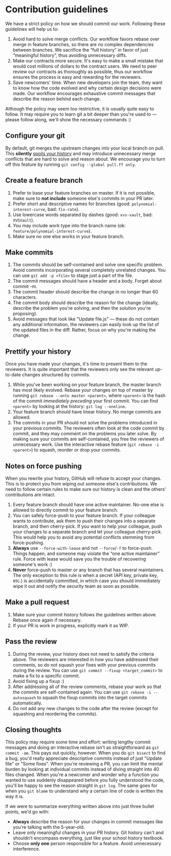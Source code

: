 # Contribution guidelines

We have a strict policy on how we should commit our work. Following these guidelines will help us to:

1. Avoid hard to solve merge conflicts. Our workflow favors rebase over merge in feature branches, so there are no complex dependencies between branches. We sacrifice the “full history” in favor of just “meaningful history”, thus avoiding unnecessary diffs.
2. Make our contracts more secure. It's easy to make a small mistake that would cost millions of dollars to the contract users. We need to peer review our contracts as thoroughly as possible, thus our workflow ensures the process is easy and rewarding for the reviewers.
3. Save newcomers' time. When new developers join the team, they want to know how the code evolved and why certain design decisions were made. Our workflow encourages exhaustive commit messages that describe the reason behind each change.

Although the policy may seem too restrictive, it is usually quite easy to follow. It may require you to learn git a bit deeper than you're used to — please follow along, we'll show the necessary commands :)

## Configure your git

By default, git merges the upstream changes into your local branch on pull. This **silently** [spoils your history](1) and may introduce unnecessary merge conflicts that are hard to solve and reason about. We encourage you to turn off this feature by running `git config --global pull.ff only`.

[1]: https://blog.sffc.xyz/post/185195398930/why-you-should-use-git-pull-ff-only-git-is-a

## Create a feature branch

1. Prefer to base your feature branches on master. If it is not possible, make sure to **not include** someone else's commits in your PR later.
2. Prefer short and descriptive names for branches (good: `polynomial-interest-curve`, bad: `fix-rate`).
3. Use lowercase words separated by dashes (good: `xvs-vault`, bad: `XVSVault`).
4. You may include work type into the branch name (ok: `feature/polynomial-interest-curve`).
5. Make sure no one else works in your feature branch.

## Make commits

1. The commits should be self-contained and solve one specific problem. Avoid commits incorporating several completely unrelated changes. You can use `git add -p <file>` to stage just a part of the file.
1. The commit messages should have a header and a body. Forget about commit -m.
1. The commit header should describe the change in no longer than 60 characters.
1. The commit body should describe the reason for the change (ideally, describe the problem you're solving, and then the solution you're proposing).
1. Avoid messages that look like "Update file.js" — these do not contain any additional information, the reviewers can easily look up the list of the updated files in the diff. Rather, focus on why you're making the change.

## Prettify your history

Once you have made your changes, it's time to present them to the reviewers. It is quite important that the reviewers only see the relevant up-to-date changes structured by commits.

1. While you've been working on your feature branch, the master branch has most likely evolved. Rebase your changes on top of master by running `git rebase --onto master <parent>`, where `<parent>` is the hash of the commit _immediately preceding_ your first commit. You can find `<parent>` by looking at the history: `git log --oneline`.
2. Your feature branch should have linear history. No merge commits are allowed.
3. The commits in your PR should not solve the problems introduced in your previous commits. The reviewers often look at the code commit by commit, and they may comment on the problems you later solve. By making sure your commits are self-contained, you free the reviewers of unnecessary work. Use the interactive rebase feature (`git rebase -i <parent>`) to squash, reorder or drop your commits.

## Notes on force pushing

When you rewrite your history, GitHub will refuse to accept your changes. This is to protect you from wiping out someone else's contributions. We need to follow certain rules to make sure our history is clean and the others' contributions are intact.

1. Every feature branch should have one active maintainer. No-one else is allowed to directly commit to your feature branch.
2. You can safely force-push to your feature branch. If your colleague wants to contribute, ask them to push their changes into a separate branch, and then cherry-pick. If you want to help your colleague, push your changes to a separate branch and let your colleague cherry-pick. This would help you to avoid any potential conflicts stemming from force-pushing.
3. **Always** use `--force-with-lease` and not `--force`/`-f` to force-push. Things happen, and someone may violate the “one active maintainer” rule. Force with lease would save you the trouble of recovering someone's work :)
4. **Never** force-push to master or any branch that has several maintainers. The only exception to this rule is when a secret (API key, private key, etc.) is accidentally committed, in which case you should immediately wipe it out and notify the security team as soon as possible.

## Make a pull request

1. Make sure your commit history follows the guidelines written above. Rebase once again if necessary.
2. If your PR is work in progress, explicitly mark it as WIP.

## Pass the review

1. During the review, your history does not need to satisfy the criteria above. The reviewers are interested in how you have addressed their comments, so do not squash your fixes with your previous commits during the review. You can use `git commit --fixup <target_commit>` to make a fix to a specific commit.
2. Avoid fixing up a fixup :)
3. After addressing all of the review comments, rebase your work so that the commits are self-contained again. You can use `git rebase -i --autosquash` to squash the fixup commits into the target commits automatically.
4. Do not add any new changes to the code after the review (except for squashing and reordering the commits).

## Closing thoughts

This policy may require some time and effort: writing lengthy commit messages and doing an interactive rebase isn't as straightforward as `git commit -am`. This pays out quickly, however. When you do `git bisect` to find a bug, you'd really appreciate descriptive commits instead of just "Update file" or "Some fixes". When you're reviewing a PR, you can limit the mental burden by looking at individual commits instead of diving straight into 40 files changed. When you're a newcomer and wonder why a function you wanted to use suddenly disappeared before you fully understood the code, you'll be happy to see the reason straight in `git log`. The same goes for when you `git blame` to understand why a certain line of code is written the way it is.

If we were to summarize everything written above into just three bullet points, we'd go with:

- **Always** describe the reason for your changes in commit messages like you're talking with the 5-year-old.
- Leave only meaningful changes in your PR history. Git history can't and shouldn't encompass everything, just like your school history textbook.
- Choose **only one** person responsible for a feature. Avoid unnecessary interference.
